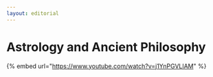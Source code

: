 ```yaml
---
layout: editorial
---
```


# Astrology and Ancient Philosophy

{% embed url="https://www.youtube.com/watch?v=j1YnPGVLlAM" %}
